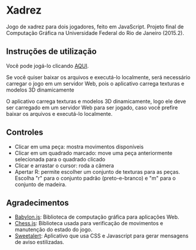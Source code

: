 # Xadrez
Jogo de xadrez para dois jogadores, feito em JavaScript. Projeto final de Computação Gráfica na Universidade Federal do Rio de Janeiro (2015.2).

<h2>Instruções de utilização</h2>

Você pode jogá-lo clicando <a href = "http://lucas-cg.github.io/Xadrez/">AQUI</a>.

Se você quiser baixar os arquivos e executá-lo localmente, será necessário carregar o jogo em um servidor Web, pois o aplicativo carrega texturas e modelos 3D dinamicamente

O aplicativo carrega texturas e modelos 3D dinamicamente, logo ele deve ser carregado em um servidor Web para ser jogado, caso você prefire baixar os arquivos e executá-lo localmente.

<h2>Controles</h2>
<ul>
  <li>Clicar em uma peça: mostra movimentos disponíveis</li>
  <li>Clicar em um quadrado marcado: move uma peça anteriormente selecionada para o quadrado clicado</li>
  <li>Clicar e arrastar o cursor: roda a câmera</li>
  <li>Apertar R: permite escolher um conjunto de texturas para as peças. Escolha "r" para o conjunto padrão (preto-e-branco) e "m" para o conjunto de madeira.</li>
</ul>

<h2>Agradecimentos</h2>

<ul>
<li><a href = "http://www.babylonjs.com/">Babylon.js</a>: Biblioteca de computação gráfica para aplicações Web.</li>
<li><a href = "https://github.com/jhlywa/chess.js">Chess.js</a>: Biblioteca usada para verificação de movimentos e manutenção do estado do jogo.</li>
<li><a href = "http://t4t5.github.io/sweetalert/">Sweetalert</a>: Aplicativo que usa CSS e Javascript para gerar mensagens de aviso estilizadas.</li>
</ul>
